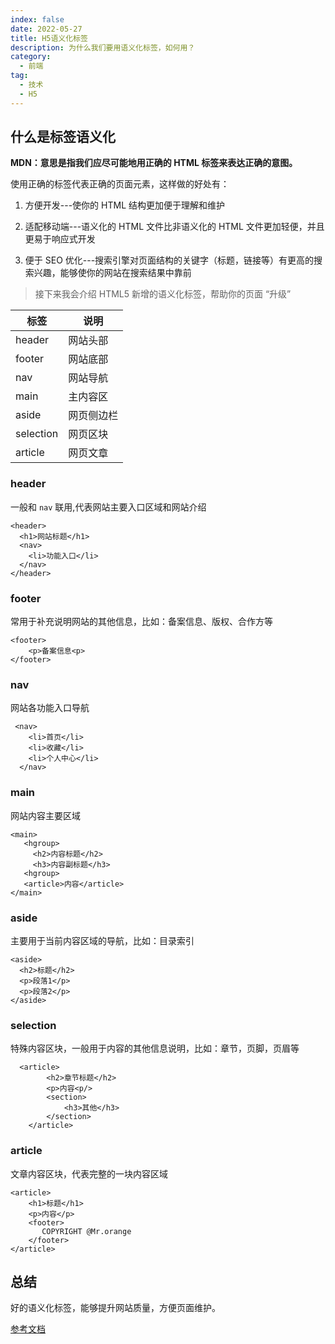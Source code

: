 ```yaml
---
index: false
date: 2022-05-27
title: H5语义化标签
description: 为什么我们要用语义化标签，如何用？
category:
  - 前端
tag:
  - 技术
  - H5
---
```


## 什么是标签语义化

**MDN：意思是指我们应尽可能地用正确的 HTML 标签来表达正确的意图。**

使用正确的标签代表正确的页面元素，这样做的好处有：

1. 方便开发---使你的 HTML 结构更加便于理解和维护

2. 适配移动端---语义化的 HTML 文件比非语义化的 HTML 文件更加轻便，并且更易于响应式开发

3. 便于 SEO 优化---搜索引擎对页面结构的关键字（标题，链接等）有更高的搜索兴趣，能够使你的网站在搜索结果中靠前

> 接下来我会介绍 HTML5 新增的语义化标签，帮助你的页面 “升级”

| 标签      | 说明       |
| --------- | ---------- |
| header    | 网站头部   |
| footer    | 网站底部   |
| nav       | 网站导航   |
| main      | 主内容区   |
| aside     | 网页侧边栏 |
| selection | 网页区块   |
| article   | 网页文章   |

### header

一般和 `nav` 联用,代表网站主要入口区域和网站介绍

```
<header>
  <h1>网站标题</h1>
  <nav>
    <li>功能入口</li>
  </nav>
</header>
```

### footer

常用于补充说明网站的其他信息，比如：备案信息、版权、合作方等

```
<footer>
    <p>备案信息<p>
</footer>
```

### nav

网站各功能入口导航

```
 <nav>
    <li>首页</li>
    <li>收藏</li>
    <li>个人中心</li>
  </nav>
```

### main

网站内容主要区域

```
<main>
   <hgroup>
     <h2>内容标题</h2>
     <h3>内容副标题</h3>
   <hgroup>
   <article>内容</article>
</main>
```

### aside

主要用于当前内容区域的导航，比如：目录索引

```
<aside>
  <h2>标题</h2>
  <p>段落1</p>
  <p>段落2</p>
</aside>
```

### selection

特殊内容区块，一般用于内容的其他信息说明，比如：章节，页脚，页眉等

```
  <article>
        <h2>章节标题</h2>
        <p>内容<p/>
        <section>
            <h3>其他</h3>
        </section>
    </article>
```

### article

文章内容区块，代表完整的一块内容区域

```
<article>
    <h1>标题</h1>
    <p>内容</p>
    <footer>
       COPYRIGHT @Mr.orange
    </footer>
</article>
```

## 总结

好的语义化标签，能够提升网站质量，方便页面维护。

[参考文档](https://developer.mozilla.org/zh-CN/docs/Learn/AccessibilityHTML)
